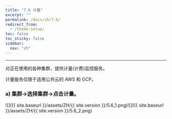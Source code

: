 ```yaml
---
title: "7.6 计量"
excerpt: ""
permalink: /docs/zh/7.6/
redirect_from:
  - /theme-setup/
toc: false
toc_sticky: false
sidebar:
  nav: "zh"
---
```


---
对正在使用的各种集群，提供计量(计费)监控服务。

计量服务仅限于适用公共云的 AWS 和 GCP。

### a\) 集群→选择集群→点击计量。
![]({{ site.baseurl }}/assets/ZH/{{ site.version }}/5.6_1.png)![]({{ site.baseurl }}/assets/ZH/{{ site.version }}/5.6_2.png)
